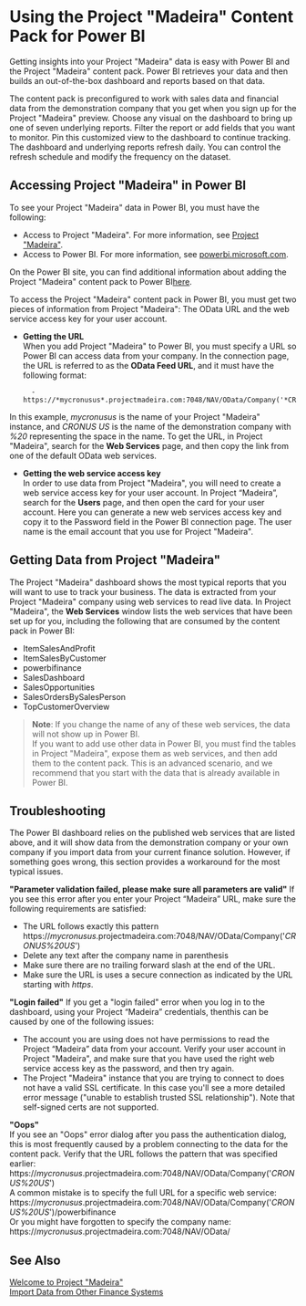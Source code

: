 <properties
	pageTitle="Using the Project “Madeira” Content Pack for Power BI | Project Madeira"
    description="Using the Project “Madeira” content pack for Power BI" 
	services="" 
	documentationCenter="Madeira"
	authors="edupont"/>
# Using the Project "Madeira" Content Pack for Power BI
Getting insights into your Project "Madeira" data is easy with Power BI and the Project "Madeira" content pack. Power BI retrieves your data and then builds an out-of-the-box dashboard and reports based on that data.  

The content pack is preconfigured to work with sales data and financial data from the demonstration company that you get when you sign up for the Project "Madeira" preview. Choose any visual on the dashboard to bring up one of seven underlying reports. Filter the report or add fields that you want to monitor. Pin this customized view to the dashboard to continue tracking. The dashboard and underlying reports refresh daily. You can control the refresh schedule and modify the frequency on the dataset.  

## Accessing Project "Madeira" in Power BI
To see your Project "Madeira" data in Power BI, you must have the following:
- Access to Project "Madeira".
For more information, see [Project "Madeira"](http://go.microsoft.com/fwlink/?LinkID=759714).
- Access to Power BI.
For more information, see [powerbi.microsoft.com](https://powerbi.microsoft.com).

On the Power BI site, you can find additional information about adding the Project "Madeira" content pack to Power BI[here](http://go.microsoft.com/fwlink/?LinkID=760850).  
  
To access the Project "Madeira" content pack in Power BI, you must get two pieces of information from Project "Madeira": The OData URL and the web service access key for your user account.
- **Getting the URL**  
When you add Project "Madeira" to Power BI, you must specify a URL so Power BI can access data from your company. In the connection page, the URL is referred to as the **OData Feed URL**, and it must have the following format:

        - https://*mycronusus*.projectmadeira.com:7048/NAV/OData/Company('*CRONUS%20US*') 
In this example, *mycronusus* is the name of your Project "Madeira" instance, and *CRONUS US* is the name of the demonstration company with *%20* representing the space in the name. To get the URL, in Project "Madeira", search for the **Web Services** page, and then copy the link from one of the default OData web services.
- **Getting the web service access key**  
In order to use data from Project "Madeira", you will need to create a web service access key for your user account. In Project “Madeira”, search for the **Users** page, and then open the card for your user account. Here you can generate a new web services access key and copy it to the Password field in the Power BI connection page. The user name is the email account that you use for Project "Madeira".  
  
## Getting Data from Project "Madeira"
The Project "Madeira" dashboard shows the most typical reports that you will want to use to track your business. The data is extracted from your Project "Madeira" company using web services to read live data. In Project "Madeira", the **Web Services** window lists the web services that have been set up for you, including the following that are consumed by the content pack in Power BI:
- ItemSalesAndProfit
- ItemSalesByCustomer
- powerbifinance
- SalesDashboard
- SalesOpportunities
- SalesOrdersBySalesPerson
- TopCustomerOverview
>**Note**: If you change the name of any of these web services, the data will not show up in Power BI.  
If you want to add use other data in Power BI, you must find the tables in Project "Madeira", expose them as web services, and then add them to the content pack. This is an advanced scenario, and we recommend that you start with the data that is already available in Power BI.  

## Troubleshooting
The Power BI dashboard relies on the published web services that are listed above, and it will show data from the demonstration company or your own company if you import data from your current finance solution. However, if something goes wrong, this section provides a workaround for the most typical issues.  

**"Parameter validation failed, please make sure all parameters are valid"**
If you see this error after you enter your Project “Madeira” URL, make sure the following requirements are satisfied:
- The URL follows exactly this pattern 
https://*mycronusus*.projectmadeira.com:7048/NAV/OData/Company('*CRONUS%20US*')
- Delete any text after the company name in parenthesis 
- Make sure there are no trailing forward slash at the end of the URL.
- Make sure the URL is uses a secure connection as indicated by the URL starting with *https*.  

**"Login failed"**
If you get a "login failed" error when you log in to the dashboard, using your Project “Madeira” credentials, thenthis can be caused by one of the following issues:
- The account you are using does not have permissions to read the Project “Madeira” data from your account. Verify your user account in Project "Madeira", and make sure that you have used the right web service access key as the password, and then try again. 
- The Project "Madeira"  instance that you are trying to connect to does not have a valid SSL certificate. In this case you'll see a more detailed error message ("unable to establish trusted SSL relationship"). Note that self-signed certs are not supported.  

**"Oops"**  
If you see an "Oops" error dialog after you pass the authentication dialog, this is most frequently caused by a problem connecting to the data for the content pack. 
Verify that the URL follows the pattern that was specified earlier: https://*mycronusus*.projectmadeira.com:7048/NAV/OData/Company('*CRONUS%20US*')  
A common mistake is to specify the full URL for a specific web service:  
https://*mycronusus*.projectmadeira.com:7048/NAV/OData/Company('*CRONUS%20US*')/powerbifinance  
Or you might have forgotten to specify the company name: 
https://*mycronusus*.projectmadeira.com:7048/NAV/OData/  

 
## See Also
[Welcome to Project "Madeira"](madeira-get-started.md)  
[Import Data from Other Finance Systems](upload-data.md)  
  